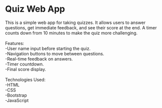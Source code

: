 <h1>Quiz Web App</h1>
This is a simple web app for taking quizzes. It allows users to answer questions, get immediate feedback, and see their score at the end. A timer counts down from 10 minutes to make the quiz more challenging.<br>
<br>
Features:<br>
-User name input before starting the quiz.<br>
-Navigation buttons to move between questions.<br>
-Real-time feedback on answers.<br>
-Timer countdown.<br>
-Final score display.<br>
<br>
Technologies Used:<br>
-HTML<br>
-CSS<br>
-Bootstrap<br>
-JavaScript

